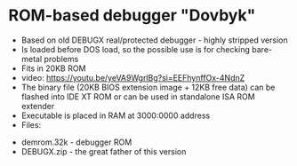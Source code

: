 # ROM-based debugger "Dovbyk"

- Based on old DEBUGX real/protected debugger - highly stripped version
- Is loaded before DOS load, so the possible use is for checking bare-metal problems
- Fits in 20KB ROM
- video: https://youtu.be/yeVA9WgrlBg?si=EEFhynffOx-4NdnZ
- The binary file (20KB BIOS extension image + 12KB free data) can be flashed into IDE XT ROM or can be used in standalone ISA ROM extender
- Executable is placed in RAM at 3000:0000 address
- Files:
* demrom.32k - debugger ROM
* DEBUGX.zip - the great father of this version
